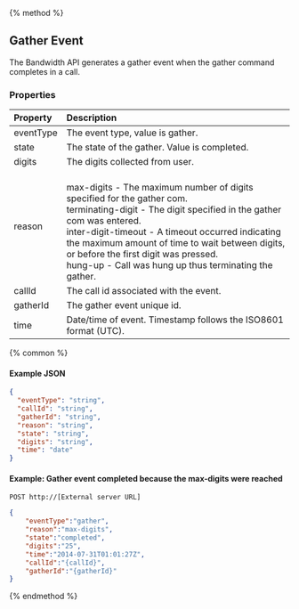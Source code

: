{% method %}
## Gather Event
The Bandwidth API generates a gather event when the gather command completes in a call.

### Properties
| Property  | Description                                                                                                                                                                                                                                                                                                                                                           |
|:----------|:----------------------------------------------------------------------------------------------------------------------------------------------------------------------------------------------------------------------------------------------------------------------------------------------------------------------------------------------------------------------|
| eventType | The event type, value is gather.                                                                                                                                                                                                                                                                                                                                      |
| state     | The state of the gather. Value is completed.                                                                                                                                                                                                                                                                                                                          |
| digits    | The digits collected from user.                                                                                                                                                                                                                                                                                                                                       |
| reason    | <br> max-digits - The maximum number of digits specified for the gather com.<br> terminating-digit - The digit specified in the gather com was entered.<br> inter-digit-timeout - A timeout occurred indicating the maximum amount of time to wait between digits, or before the first digit was pressed.<br> hung-up - Call was hung up thus terminating the gather. |
| callId    | The call id associated with the event.                                                                                                                                                                                                                                                                                                                                |
| gatherId  | The gather event unique id.                                                                                                                                                                                                                                                                                                                                           |
| time      | Date/time of event. Timestamp follows the ISO8601 format (UTC).                                                                                                                                                                                                                                                                                                       |

{% common %}

#### Example JSON

```json
{
  "eventType": "string",
  "callId": "string",
  "gatherId": "string",
  "reason": "string",
  "state": "string",
  "digits": "string",
  "time": "date"
}
```

#### Example: Gather event completed because the max-digits were reached

```
POST http://[External server URL]
```

```json
{
	"eventType":"gather",
	"reason":"max-digits",
	"state":"completed",
	"digits":"25",
	"time":"2014-07-31T01:01:27Z",
	"callId":"{callId}",
	"gatherId":"{gatherId}"
}
```

{% endmethod %}
